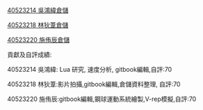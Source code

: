 <p><a href="https://github.com/s40523214/cd2018">40523214 吳鴻緯倉儲</a></p>

<p><a href="https://github.com/s40523218/cd2018">40523218 林狄葦倉儲</a></p>

<p><a href="https://github.com/s40523220/cd2018">40523220 施侑辰倉儲</a></p>

貢獻及自評成績:

40523214 吳鴻緯: Lua 研究, 速度分析, gitbook編輯,自評:70	                  	

40523218 林狄葦:影片拍攝,gitbook編輯,倉儲資料整理,	自評:70	      

40523220 施侑辰:gitbook編輯,鋼球運動系統繪製,V-rep模擬,自評:70


